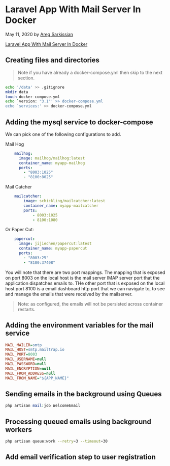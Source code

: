 # Laravel App With Mail Server In Docker

May 11, 2020 by [Areg Sarkissian](https://aregsar.com/about)

[Laravel App With Mail Server In Docker](https://aregsar.com/blog/2020/laravel-app-with-mail-server-in-docker)

## Creating files and directories

> Note if you have already a docker-compose.yml then skip to the next section.

```bash
echo '/data' >> .gitignore
mkdir data
touch docker-compose.yml
echo `version: "3.1"' >> docker-compose.yml
echo `services:' >> docker-compose.yml
```

## Adding the mysql service to docker-compose

We can pick one of the following configurations to add.

Mail Hog

```yaml
    mailhog:
      image: mailhog/mailhog:latest
      container_name: myapp-mailhog
      ports:
        - "8003:1025"
        - "8100:8025"
```

Mail Catcher

```yaml
    mailcatcher:
        image: schickling/mailcatcher:latest
        container_name: myapp-mailcatcher
        ports:
            - 8003:1025
            - 8100:1080
```

Or Paper Cut:

```yaml
    papercut:
      image: jijiechen/papercut:latest
      container_name: myapp-papercut
      ports:
        - "8003:25"
        - "8100:37408"
```

You will note that there are two port mappings. The mapping that is exposed on port 8003 on the local host is the mail server IMAP server port that the application dispatches emails to.
THe other port that is exposed on the local host port 8100 is a  email dashboard http port that we can navigate to, to see and manage the emails that were received by the mailserver.

> Note: as configured, the emails will not be persisted across container restarts.

## Adding the environment variables for the mail service

```ini
MAIL_MAILER=smtp
MAIL_HOST=smtp.mailtrap.io
MAIL_PORT=8003
MAIL_USERNAME=null
MAIL_PASSWORD=null
MAIL_ENCRYPTION=null
MAIL_FROM_ADDRESS=null
MAIL_FROM_NAME="${APP_NAME}"
```

## Sending emails in the background using Queues


```php
php artisan mail:job WelcomeEmail
```

## Processing queued  emails using background workers

```bash
php artisan queue:work --retry=3 --timeout=30
```

## Add email verification step to user registration